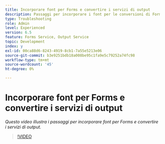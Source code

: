 ```yaml
---
title: Incorporare font per Forms e convertire i servizi di output
description: Passaggi per incorporare i font per le conversioni di Forms e dei servizi di output
type: Troubleshooting
role: Admin
level: Experienced
version: 6.5
feature: Forms Service, Output Service
topic: Development
index: y
exl-id: 00ca88d6-8243-4919-8cb1-7a55e5213e06
source-git-commit: b3e9251bdb18a008be95c1fa9e5c79252a74fc98
workflow-type: tm+mt
source-wordcount: '45'
ht-degree: 0%

---
```


# Incorporare font per Forms e convertire i servizi di output

*Questo video illustra i passaggi per incorporare font per Forms e convertire i servizi di output.*

>[!VIDEO](https://video.tv.adobe.com/v/335496?quality=12&learn=on)
